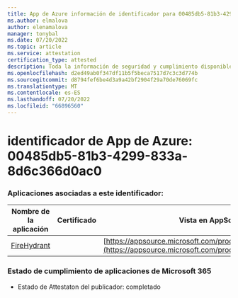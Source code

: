 ```yaml
---
title: App de Azure información de identificador para 00485db5-81b3-4299-833a-8d6c366d0ac0
ms.author: elmalova
author: elenamalova
manager: tonybal
ms.date: 07/20/2022
ms.topic: article
ms.service: attestation
certification_type: attested
description: Toda la información de seguridad y cumplimiento disponible para 00485db5-81b3-4299-833a-8d6c366d0ac0.
ms.openlocfilehash: d2ed49ab0f347df11b5f5beca7517d7c3c3d774b
ms.sourcegitcommit: d8794fef6be4d3a9a42bf2904f29a70de76069fc
ms.translationtype: MT
ms.contentlocale: es-ES
ms.lasthandoff: 07/20/2022
ms.locfileid: "66896560"
---
```

# <a name="azure-app-id-00485db5-81b3-4299-833a-8d6c366d0ac0"></a>identificador de App de Azure: 00485db5-81b3-4299-833a-8d6c366d0ac0


### <a name="apps-associated-with-this-id"></a>Aplicaciones asociadas a este identificador:
| **Nombre de la aplicación** | **Certificado** | **Vista en AppSource** |
|--------------|---------------|-----------------------|
| [FireHydrant](../forward/WA200003794.md) |  | [https://appsource.microsoft.com/product/office/WA200003794](https://appsource.microsoft.com/product/office/WA200003794) |

### <a name="microsoft-365-app-compliance-status"></a>Estado de cumplimiento de aplicaciones de Microsoft 365
- Estado de Attestaton del publicador: completado
